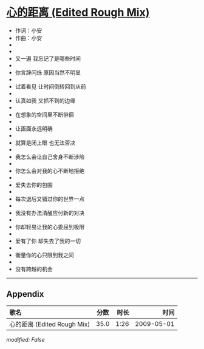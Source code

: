 # [心的距离 (Edited Rough Mix)](https://music.163.com/song?id=473058079)

* 作词：小安
* 作曲：小安
*
*
* 又一遍 我忘记了是哪些时间
* 
* 你言辞闪烁 原因当然不明显
* 
* 试着看见 让时间倒转回到从前
* 
* 认真如我 又抓不到的边缘
* 
* 在想象的空间里不断徘徊
* 
* 让画面永远明确
* 
* 就算是闭上眼 也无法否决
* 
* 我怎么会让自己舍身不断涉险
* 
* 你怎么会对我的心不断地拒绝
* 
* 爱失去你的包围
* 
* 每次退后又错过你的世界一点
* 
* 我没有办法清醒应付新的对决
* 
* 你却轻易让我的心委屈到极限
* 
* 爱有了你 却失去了我的一切
* 
* 衡量你的心只限到我之间
* 
* 没有跨越的机会


---

## Appendix

|歌名|分数|时长|时间|
|:---|:---:|---:|---:|
|心的距离 (Edited Rough Mix)|35.0|1:26|2009-05-01

*modified: False*